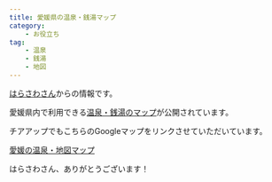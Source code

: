 ```yaml
---
title: 愛媛県の温泉・銭湯マップ
category:
    - お役立ち
tag:
    - 温泉
    - 銭湯
    - 地図
---
```


[はらさわさん](https://www.facebook.com/groups/1139273456123095/permalink/1951396311577468/)からの情報です。

愛媛県内で利用できる[温泉・銭湯のマップ](http://1010meguri.blog.fc2.com/blog-entry-198.html)が公開されています。

チアアップでもこちらのGoogleマップをリンクさせていただいています。

[愛媛の温泉・地図マップ](/hotspringmap/)

はらさわさん、ありがとうございます！